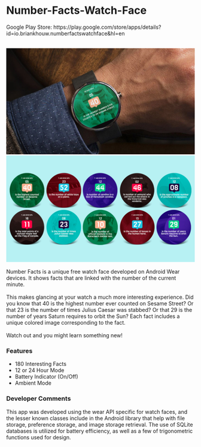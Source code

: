 # Number-Facts-Watch-Face

<p>Google Play Store: https://play.google.com/store/apps/details?id=io.briankhouw.numberfactswatchface&hl=en</p>
<br>
<img src="https://raw.githubusercontent.com/tjosan007/Number-Facts-Watch-Face/master/GP_02.jpg" width="650px"><br>
<img src="https://raw.githubusercontent.com/tjosan007/Number-Facts-Watch-Face/master/GP_03.jpg "width="650px">

Number Facts is a unique free watch face developed on Android Wear devices. It shows facts that are linked with the number of the current minute.<br><br> This makes glancing at your watch a much more interesting experience. Did you know that 40 is the highest number ever counted on Sesame Street? Or that 23 is the number of times Julius Caesar was stabbed? Or that 29 is the number of years Saturn requires to orbit the Sun? Each fact includes a unique colored image corresponding to the fact. <br><br>Watch out and you might learn something new!

<h3>Features</h3>
<ul>
  <li>180 Interesting Facts</li>
  <li>12 or 24 Hour Mode</li>
  <li>Battery Indicator (On/Off)</li>
  <li>Ambient Mode</li>
</ul>

<h3>Developer Comments</h3>
This app was developed using the wear API specific for watch faces, and the lesser known classes include in the Android library that help with file storage, preference storage, and image storage retrieval. The use of SQLite databases is utilized for battery efficiency, as well as a few of trigonometric functions used for design.


